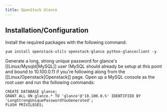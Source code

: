```yaml
---
title: OpenStack Glance
---
```


## Installation/Configuration

Install the required packages with the following command:

```
yum install openstack-utils openstack-glance python-glanceclient -y
```

Generate a long, strong unique password for glance's [[Linux/Mysqld|MySQL]]
user (MySQL should already be setup at this point and bound to 10.100.0.11 if
you're following along from the [[Linux/Openstack|Openstack]] page. Open up a
MySQL console as the root user and run the following commands:

```
CREATE DATABASE glance;
GRANT ALL ON glance.* TO 'glance'@'10.100.0.%' IDENTIFIED BY 'LongStrongUniquePasswordYouGenerated';
FLUSH PRIVILEGES;
```

